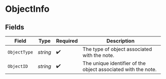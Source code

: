 # ObjectInfo


## Fields

| Field                                                         | Type                                                          | Required                                                      | Description                                                   |
| ------------------------------------------------------------- | ------------------------------------------------------------- | ------------------------------------------------------------- | ------------------------------------------------------------- |
| `ObjectType`                                                  | *string*                                                      | :heavy_check_mark:                                            | The type of object associated with the note.                  |
| `ObjectID`                                                    | *string*                                                      | :heavy_check_mark:                                            | The unique identifier of the object associated with the note. |